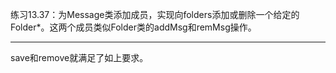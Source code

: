 练习13.37：为Message类添加成员，实现向folders添加或删除一个给定的Folder\*。这两个成员类似Folder类的addMsg和remMsg操作。

---

save和remove就满足了如上要求。
